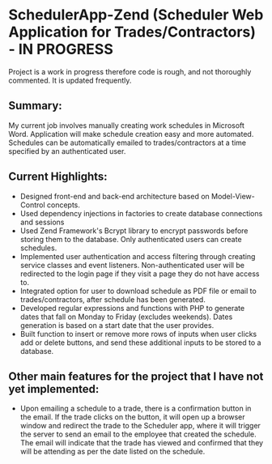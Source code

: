 # SchedulerApp-Zend (Scheduler Web Application for Trades/Contractors) - IN PROGRESS 

Project is a work in progress therefore code is rough, and not thoroughly commented. It is updated frequently.


## Summary:


My current job involves manually creating work schedules in Microsoft Word. Application will make schedule creation easy and more automated. Schedules can be automatically emailed to trades/contractors at a time specified by an authenticated user.

## Current Highlights:
- Designed front-end and back-end architecture based on Model-View-Control concepts.
- Used dependency injections in factories to create database connections and sessions
- Used Zend Framework's Bcrypt library to encrypt passwords before storing them to the database. Only authenticated users can create schedules.
- Implemented user authentication and access filtering through creating service classes and event listeners. Non-authenticated user will be redirected to the login page if they visit a page they do not have access to.
- Integrated option for user to download schedule as PDF file or email to trades/contractors, after schedule has been generated.
- Developed regular expressions and functions with PHP to generate dates that fall on Monday to Friday (excludes weekends). Dates generation is based on a start date that the user provides.
-	Built function to insert or remove more rows of inputs when user clicks add or delete buttons, and send these additional inputs to be stored to a database.


## Other main features for the project that I have not yet implemented:
 
- Upon emailing a schedule to a trade, there is a confirmation button in the email. If the trade clicks on the button, it will open up a browser window and redirect the trade to the Scheduler app, where it will trigger the server to send an email to the employee that created the schedule. The email will indicate that the trade has viewed and confirmed that they will be attending as per the date listed on the schedule.
